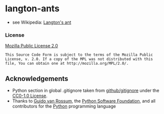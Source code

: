 # langton-ants

- see Wikipedia: [Langton's ant](https://en.wikipedia.org/wiki/Langton's_ant)

### License

[Mozilla Public License 2.0](https://www.mozilla.org/en-US/MPL/2.0/)

```
This Source Code Form is subject to the terms of the Mozilla Public
License, v. 2.0. If a copy of the MPL was not distributed with this
file, You can obtain one at http://mozilla.org/MPL/2.0/.
```

## Acknowledgements

- Python section in global .gitignore taken from [github/gitignore](https://github.com/github/gitignore) under the [CC0-1.0 License](https://choosealicense.com/licenses/cc0-1.0/).
- Thanks to [Guido van Rossum](https://gvanrossum.github.io/), the [Python Software Foundation](https://www.python.org/psf/), and all contributors for the [Python](https://www.python.org/) programming language
